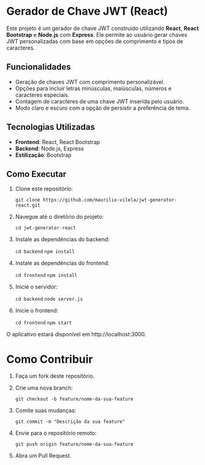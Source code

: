 # Gerador de Chave JWT (React)

Este projeto é um gerador de chave JWT construído utilizando **React**, **React Bootstrap** e **Node.js** com **Express**. Ele permite ao usuário gerar chaves JWT personalizadas com base em opções de comprimento e tipos de caracteres.

## Funcionalidades

- Geração de chaves JWT com comprimento personalizável.
- Opções para incluir letras minúsculas, maiúsculas, números e caracteres especiais.
- Contagem de caracteres de uma chave JWT inserida pelo usuário.
- Modo claro e escuro com a opção de persistir a preferência de tema.

## Tecnologias Utilizadas

- **Frontend**: React, React Bootstrap
- **Backend**: Node.js, Express
- **Estilização**: Bootstrap

## Como Executar

1. Clone este repositório:

   `git clone https://github.com/maurilio-vilela/jwt-generator-react.git`

2. Navegue até o diretório do projeto:

   `cd jwt-generator-react`

3. Instale as dependências do backend:

   `cd backend`
   `npm install`

4. Instale as dependências do frontend:

   `cd frontend`
   `npm install`

5. Inicie o servidor:

   `cd backend`
   `node server.js`

6. Inicie o frontend:

   `cd frontend`
   `npm start`

O aplicativo estará disponível em http://localhost:3000.

# Como Contribuir

1. Faça um fork deste repositório.

2. Crie uma nova branch:

    `git checkout -b feature/nome-da-sua-feature`

3. Comite suas mudanças:

    `git commit -m "Descrição da sua feature"`

4. Envie para o repositório remoto:

    `git push origin feature/nome-da-sua-feature`

5. Abra um Pull Request.